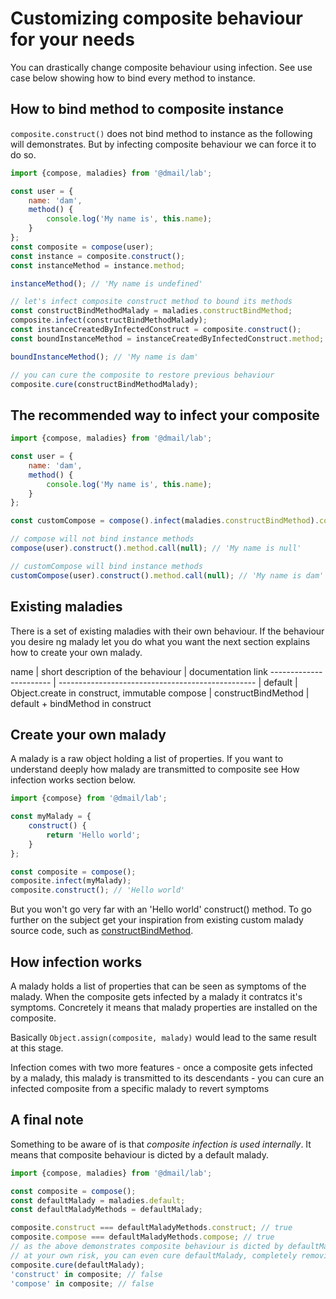 # Customizing composite behaviour for your needs

You can drastically change composite behaviour using infection.
See use case below showing how to bind every method to instance.

## How to bind method to composite instance

`composite.construct()` does not bind method to instance as the following will demonstrates.
But by infecting composite behaviour we can force it to do so.

```javascript
import {compose, maladies} from '@dmail/lab';

const user = {
	name: 'dam',
	method() {
		console.log('My name is', this.name);
	}
};
const composite = compose(user);
const instance = composite.construct();
const instanceMethod = instance.method;

instanceMethod(); // 'My name is undefined'

// let's infect composite construct method to bound its methods
const constructBindMethodMalady = maladies.constructBindMethod;
composite.infect(constructBindMethodMalady);
const instanceCreatedByInfectedConstruct = composite.construct();
const boundInstanceMethod = instanceCreatedByInfectedConstruct.method;

boundInstanceMethod(); // 'My name is dam'

// you can cure the composite to restore previous behaviour
composite.cure(constructBindMethodMalady);
```

## The recommended way to infect your composite

```javascript
import {compose, maladies} from '@dmail/lab';

const user = {
	name: 'dam',
	method() {
		console.log('My name is', this.name);
	}
};

const customCompose = compose().infect(maladies.constructBindMethod).compose;

// compose will not bind instance methods
compose(user).construct().method.call(null); // 'My name is null'

// customCompose will bind instance methods
customCompose(user).construct().method.call(null); // 'My name is dam'
```

## Existing maladies

There is a set of existing maladies with their own behaviour.
If the behaviour you desire ng malady let you do what you want the next section explains how to create your own malady.

name                    | short description of the behaviour                | documentation link
----------------------- | ------------------------------------------------- |
default                 | Object.create in construct, immutable compose     |
constructBindMethod     | default + bindMethod in construct

## Create your own malady

A malady is a raw object holding a list of properties.
If you want to understand deeply how malady are transmitted to composite see How infection works section below.

```javascript
import {compose} from '@dmail/lab';

const myMalady = {
	construct() {
		return 'Hello world';
	}
};

const composite = compose();
composite.infect(myMalady);
composite.construct(); // 'Hello world'
```

But you won't go very far with an 'Hello world' construct() method.
To go further on the subject get your inspiration from existing custom malady source code, such as [constructBindMethod]().

## How infection works

A malady holds a list of properties that can be seen as symptoms of the malady. When the composite gets infected by a malady it contratcs it's symptoms. Concretely it means that malady properties are installed on the composite.

Basically `Object.assign(composite, malady)` would lead to the same result at this stage.

Infection comes with two more features
	- once a composite gets infected by a malady, this malady is transmitted to its descendants
	- you can cure an infected composite from a specific malady to revert symptoms

## A final note

Something to be aware of is that *composite infection is used internally*.
It means that composite behaviour is dicted by a default malady.

```javascript
import {compose, maladies} from '@dmail/lab';

const composite = compose();
const defaultMalady = maladies.default;
const defaultMaladyMethods = defaultMalady;

composite.construct === defaultMaladyMethods.construct; // true
composite.compose === defaultMaladyMethods.compose; // true
// as the above demonstrates composite behaviour is dicted by defaultMalady
// at your own risk, you can even cure defaultMalady, completely removing behaviour from the composite
composite.cure(defaultMalady);
'construct' in composite; // false
'compose' in composite; // false
```
